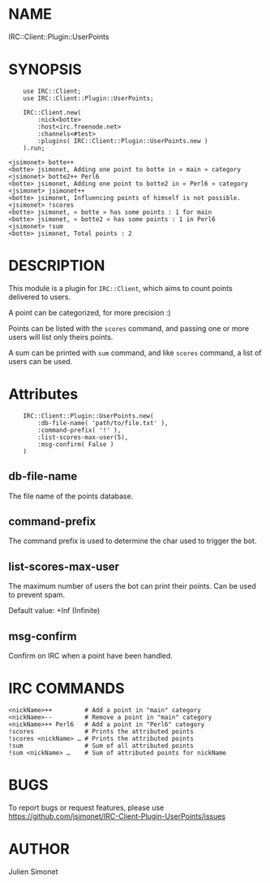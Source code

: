 # NAME

IRC::Client::Plugin::UserPoints

# SYNOPSIS

```perl6
    use IRC::Client;
    use IRC::Client::Plugin::UserPoints;

    IRC::Client.new(
        :nick<botte>
        :host<irc.freenode.net>
        :channels<#test>
        :plugins( IRC::Client::Plugin::UserPoints.new )
    ).run;
```

```irc
<jsimonet> botte++
<botte> jsimonet, Adding one point to botte in « main » category
<jsimonet> botte2++ Perl6
<botte> jsimonet, Adding one point to botte2 in « Perl6 » category
<jsimonet> jsimonet++
<botte> jsimonet, Influencing points of himself is not possible.
<jsimonet> !scores
<botte> jsimonet, « botte » has some points : 1 for main
<botte> jsimonet, « botte2 » has some points : 1 in Perl6
<jsimonet> !sum
<botte> jsimonet, Total points : 2
```

# DESCRIPTION

This module is a plugin for `IRC::Client`, which aims to count points delivered to users.

A point can be categorized, for more precision :)

Points can be listed with the `scores` command, and passing one or more users
will list only theirs points.

A sum can be printed with `sum` command, and like `scores` command, a list of users
can be used.

# Attributes

```perl6
    IRC::Client::Plugin::UserPoints.new(
        :db-file-name( 'path/to/file.txt' ),
        :command-prefix( '!' ),
        :list-scores-max-user(5),
        :msg-confirm( False )
    )
```

## db-file-name

The file name of the points database.

## command-prefix

The command prefix is used to determine the char used to trigger the bot.

## list-scores-max-user

The maximum number of users the bot can print their points. Can be used to prevent spam.

Default value: +Inf (Infinite)

## msg-confirm

Confirm on IRC when a point have been handled.

# IRC COMMANDS

```irc
<nickName>++         # Add a point in "main" category
<nickName>--         # Remove a point in "main" category
<nickName>++ Perl6   # Add a point in "Perl6" category
!scores              # Prints the attributed points
!scores <nickName> … # Prints the attributed points
!sum                 # Sum of all attributed points
!sum <nickName> …    # Sum of attributed points for nickName
```

# BUGS

To report bugs or request features, please use
https://github.com/jsimonet/IRC-Client-Plugin-UserPoints/issues

# AUTHOR

Julien Simonet
